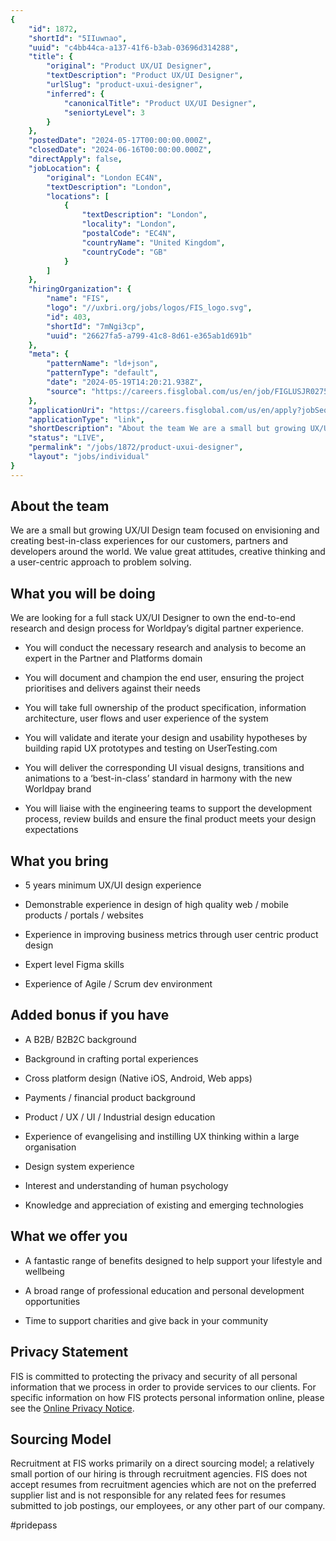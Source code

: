 ```yaml
---
{
	"id": 1872,
	"shortId": "5IIuwnao",
	"uuid": "c4bb44ca-a137-41f6-b3ab-03696d314288",
	"title": {
		"original": "Product UX/UI Designer",
		"textDescription": "Product UX/UI Designer",
		"urlSlug": "product-uxui-designer",
		"inferred": {
			"canonicalTitle": "Product UX/UI Designer",
			"seniortyLevel": 3
		}
	},
	"postedDate": "2024-05-17T00:00:00.000Z",
	"closedDate": "2024-06-16T00:00:00.000Z",
	"directApply": false,
	"jobLocation": {
		"original": "London EC4N",
		"textDescription": "London",
		"locations": [
			{
				"textDescription": "London",
				"locality": "London",
				"postalCode": "EC4N",
				"countryName": "United Kingdom",
				"countryCode": "GB"
			}
		]
	},
	"hiringOrganization": {
		"name": "FIS",
		"logo": "//uxbri.org/jobs/logos/FIS_logo.svg",
		"id": 403,
		"shortId": "7mNgi3cp",
		"uuid": "26627fa5-a799-41c8-8d61-e365ab1d691b"
	},
	"meta": {
		"patternName": "ld+json",
		"patternType": "default",
		"date": "2024-05-19T14:20:21.938Z",
		"source": "https://careers.fisglobal.com/us/en/job/FIGLUSJR0275977EXTERNAL/Product-UX-UI-Designer?utm_source=indeed&utm_medium=phenom-feeds&source=Indeed&sourceType=PREMIUM_POST_SITE"
	},
	"applicationUri": "https://careers.fisglobal.com/us/en/apply?jobSeqNo=FIGLUSJR0275977EXTERNAL",
	"applicationType": "link",
	"shortDescription": "About the team We are a small but growing UX/UI/ Design team focused on envisioning and creating best-in-class-- experiences for our customers, partners and developers around the world. We value",
	"status": "LIVE",
	"permalink": "/jobs/1872/product-uxui-designer",
	"layout": "jobs/individual"
}
---
```

<h2>About the team</h2><p>We are a small but growing UX/UI Design team focused on envisioning and creating best-in-class experiences for our customers, partners and developers around the world. We value great attitudes, creative thinking and a user-centric approach to problem solving.&nbsp;</p><h2>What you will be doing</h2><p>We are looking for a full stack UX/UI Designer to own the end-to-end research and design process for Worldpay’s digital partner experience.</p><ul><li><p>You will conduct the necessary research and analysis to become an expert in the Partner and Platforms domain</p></li><li><p>You will document and champion the end user, ensuring the project prioritises and delivers against their needs</p></li><li><p>You will take full ownership of the product specification, information architecture, user flows and user experience of the system &nbsp;</p></li><li><p>You will validate and iterate your design and usability hypotheses by building rapid UX prototypes and testing on UserTesting.com</p></li><li><p>You will deliver the corresponding UI visual designs, transitions and animations to a ‘best-in-class’ standard in harmony with the new Worldpay brand</p></li><li><p>You will liaise with the engineering teams to support the development process, review builds and ensure the final product meets your design expectations</p></li></ul><h2>What you bring</h2><ul><li><p>5 years minimum UX/UI design experience</p></li><li><p>Demonstrable experience in design of high quality web / mobile products / portals / websites</p></li><li><p>Experience in improving business metrics through user centric product design</p></li><li><p>Expert level Figma skills</p></li><li><p>Experience of Agile / Scrum dev environment</p></li></ul><h2>Added bonus if you have</h2><ul><li><p>A B2B/ B2B2C background</p></li><li><p>Background in crafting portal experiences</p></li><li><p>Cross platform design (Native iOS, Android, Web apps)</p></li><li><p>Payments / financial product background</p></li><li><p>Product / UX / UI / Industrial design education</p></li><li><p>Experience of evangelising and instilling UX thinking within a large organisation</p></li><li><p>Design system experience</p></li><li><p>Interest and understanding of human psychology&nbsp;</p></li><li><p>Knowledge and appreciation of existing and emerging technologies</p></li></ul><h2>What we offer you</h2><ul><li><p>A fantastic range of benefits designed to help support your lifestyle and wellbeing</p></li><li><p>A broad range of professional education and personal development opportunities</p></li><li><p>Time to support charities and give back in your community</p></li></ul><h2>Privacy Statement</h2><p>FIS is committed to protecting the privacy and security of all personal information that we process in order to provide services to our clients. For specific information on how FIS protects personal information online, please see the <a target="_blank" rel="noopener noreferrer nofollow" href="http://www.fisglobal.com/privacy">Online Privacy Notice</a>.</p><h2>Sourcing Model</h2><p>Recruitment at FIS works primarily on a direct sourcing model; a relatively small portion of our hiring is through recruitment agencies. FIS does not accept resumes from recruitment agencies which are not on the preferred supplier list and is not responsible for any related fees for resumes submitted to job postings, our employees, or any other part of our company.</p><p>#pridepass</p>
